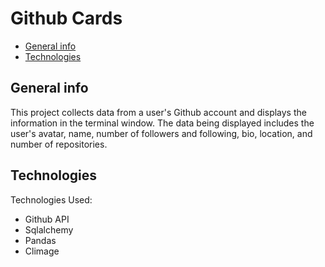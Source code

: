 # Github Cards
* [General info](#general-info)
* [Technologies](#technologies)
## General info
This project collects data from a user's Github account and displays the information in the terminal window. The data being displayed includes the user's avatar, name, number of followers and following, bio, location, and number of repositories.
	
## Technologies
Technologies Used:
* Github API
* Sqlalchemy
* Pandas
* Climage
